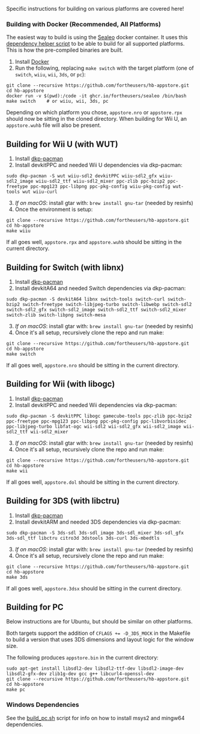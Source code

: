 Specific instructions for building on various platforms are covered here!

### Building with Docker (Recommended, All Platforms)
The easiest way to build is using the [Sealeo](https://github.com/fortheusers/sealeo) docker container. It uses this [dependency helper script](https://github.com/fortheusers/sealeo/blob/main/dependency_helper.sh) to be able to build for all supported platforms. This is how the pre-compiled binaries are built.

1. Install [Docker](https://www.docker.com)
2. Run the following, replacing `make switch` with the target platform (one of `switch`, `wiiu`, `wii`, `3ds`, or `pc`):
```
git clone --recursive https://github.com/fortheusers/hb-appstore.git
cd hb-appstore
docker run -v $(pwd):/code -it ghcr.io/fortheusers/sealeo /bin/bash
make switch    # or wiiu, wii, 3ds, pc
```

Depending on which platform you chose, `appstore.nro` or `appstore.rpx` should now be sitting in the cloned directory. When building for Wii U, an `appstore.wuhb` file will also be present.


## Building for Wii U (with WUT)
1. Install [dkp-pacman](https://devkitpro.org/viewtopic.php?f=13&t=8702)
2. Install devkitPPC and needed Wii U dependencies via dkp-pacman:
```
sudo dkp-pacman -S wut wiiu-sdl2 devkitPPC wiiu-sdl2_gfx wiiu-sdl2_image wiiu-sdl2_ttf wiiu-sdl2_mixer ppc-zlib ppc-bzip2 ppc-freetype ppc-mpg123 ppc-libpng ppc-pkg-config wiiu-pkg-config wut-tools wut wiiu-curl
```
3. *If on macOS*: install gtar with: `brew install gnu-tar` (needed by resinfs)
4. Once the environment is setup:
```
git clone --recursive https://github.com/fortheusers/hb-appstore.git
cd hb-appstore
make wiiu
```

If all goes well, `appstore.rpx` and `appstore.wuhb` should be sitting in the current directory.


## Building for Switch (with libnx)
1. Install [dkp-pacman](https://devkitpro.org/viewtopic.php?f=13&t=8702)
2. Install devkitA64 and needed Switch dependencies via dkp-pacman:
```
sudo dkp-pacman -S devkitA64 libnx switch-tools switch-curl switch-bzip2 switch-freetype switch-libjpeg-turbo switch-libwebp switch-sdl2 switch-sdl2_gfx switch-sdl2_image switch-sdl2_ttf switch-sdl2_mixer switch-zlib switch-libpng switch-mesa
```
3. *If on macOS*: install gtar with: `brew install gnu-tar` (needed by resinfs)
4. Once it's all setup, recursively clone the repo and run make:
```
git clone --recursive https://github.com/fortheusers/hb-appstore.git
cd hb-appstore
make switch
```

If all goes well, `appstore.nro` should be sitting in the current directory.


## Building for Wii (with libogc)
1. Install [dkp-pacman](https://devkitpro.org/viewtopic.php?f=13&t=8702)
2. Install devkitPPC and needed Wii dependencies via dkp-pacman:
```
sudo dkp-pacman -S devkitPPC libogc gamecube-tools ppc-zlib ppc-bzip2 ppc-freetype ppc-mpg123 ppc-libpng ppc-pkg-config ppc-libvorbisidec ppc-libjpeg-turbo libfat-ogc wii-sdl2 wii-sdl2_gfx wii-sdl2_image wii-sdl2_ttf wii-sdl2_mixer

```
3. *If on macOS*: install gtar with: `brew install gnu-tar` (needed by resinfs)
4. Once it's all setup, recursively clone the repo and run make:
```
git clone --recursive https://github.com/fortheusers/hb-appstore.git
cd hb-appstore
make wii
```

If all goes well, `appstore.dol` should be sitting in the current directory.


## Building for 3DS (with libctru)
1. Install [dkp-pacman](https://devkitpro.org/viewtopic.php?f=13&t=8702)
2. Install devkitARM and needed 3DS dependencies via dkp-pacman:
```
sudo dkp-pacman -S 3ds-sdl 3ds-sdl_image 3ds-sdl_mixer 3ds-sdl_gfx 3ds-sdl_ttf libctru citro3d 3dstools 3ds-curl 3ds-mbedtls
```
3. *If on macOS*: install gtar with: `brew install gnu-tar` (needed by resinfs)
4. Once it's all setup, recursively clone the repo and run make:
```
git clone --recursive https://github.com/fortheusers/hb-appstore.git
cd hb-appstore
make 3ds
```

If all goes well, `appstore.3dsx` should be sitting in the current directory.


## Building for PC
Below instructions are for Ubuntu, but should be similar on other platforms.

Both targets support the addition of `CFLAGS += -D_3DS_MOCK` in the Makefile to build a version that uses 3DS dimensions and layout logic for the window size.

The following produces `appstore.bin` in the current directory:
```
sudo apt-get install libsdl2-dev libsdl2-ttf-dev libsdl2-image-dev libsdl2-gfx-dev zlib1g-dev gcc g++ libcurl4-openssl-dev
git clone --recursive https://github.com/fortheusers/hb-appstore.git
cd hb-appstore
make pc
```

### Windows Dependencies
See the [build_pc.sh](https://github.com/fortheusers/chesto/blob/main/helpers/build_pc.sh#L29-L35) script for info on how to install msys2 and mingw64 dependencies.